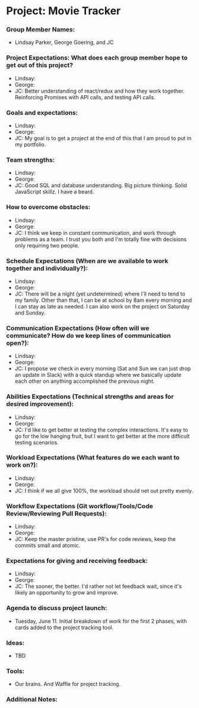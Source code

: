# Project: Movie Tracker

### Group Member Names:
* Lindsay Parker, George Goering, and JC

### Project Expectations: What does each group member hope to get out of this project?
* Lindsay:
* George:
* JC: Better understanding of react/redux and how they work together. Reinforcing Promises with API calls, and testing API calls.

### Goals and expectations:
* Lindsay:
* George:
* JC: My goal is to get a project at the end of this that I am proud to put in my portfolio.

### Team strengths:
* Lindsay:
* George:
* JC: Good SQL and database understanding. Big picture thinking. Solid JavaScript skillz. I have a beard.

### How to overcome obstacles:
* Lindsay:
* George:
* JC: I think we keep in constant communication, and work through problems as a team. I trust you both and I'm totally fine with decisions only requiring two people.

### Schedule Expectations (When are we available to work together and individually?):
* Lindsay:
* George:
* JC: There will be a night (yet undetermined) where I'll need to tend to my family. Other than that, I can be at school by 8am every morning and I can stay as late as needed. I can also work on the project on Saturday and Sunday.

### Communication Expectations (How often will we communicate? How do we keep lines of communication open?):
* Lindsay:
* George:
* JC: I propose we check in every morning (Sat and Sun we can just drop an update in Slack) with a quick standup where we basically update each other on anything accomplished the previous night.

### Abilities Expectations (Technical strengths and areas for desired improvement):
* Lindsay:
* George:
* JC: I'd like to get better at testing the complex interactions. It's easy to go for the low hanging fruit, but I want to get better at the more difficult testing scenarios.

### Workload Expectations (What features do we each want to work on?):
* Lindsay:
* George:
* JC: I think if we all give 100%, the workload should net out pretty evenly.

### Workflow Expectations (Git workflow/Tools/Code Review/Reviewing Pull Requests):
* Lindsay:
* George:
* JC: Keep the master pristine, use PR's for code reviews, keep the commits small and atomic.

### Expectations for giving and receiving feedback:
* Lindsay:
* George:
* JC: The sooner, the better. I'd rather not let feedback wait, since it's likely an opportunity to grow and improve.

### Agenda to discuss project launch:
* Tuesday, June 11. Initial breakdown of work for the first 2 phases, with cards added to the project tracking tool.

### Ideas:
* TBD

### Tools:
* Our brains. And Waffle for project tracking.

### Additional Notes:
